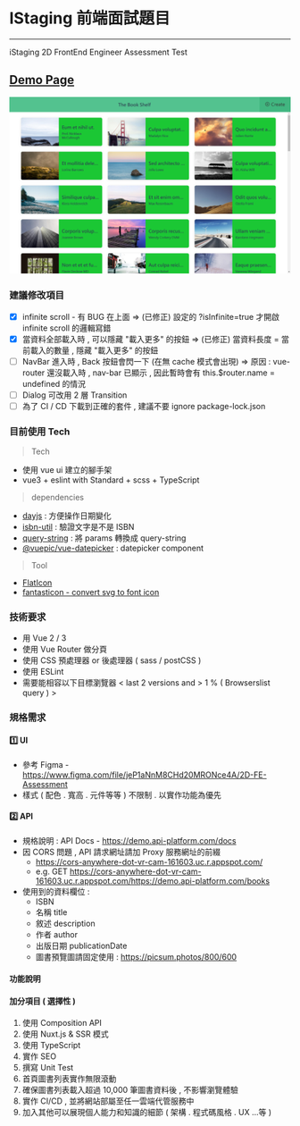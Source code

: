 # IStaging 前端面試題目

---

iStaging 2D FrontEnd Engineer Assessment Test

## [Demo Page](https://andrew781026.github.io/istaging-interview/)

[![screenshot](./docs/screenshot.png)](https://andrew781026.github.io/istaging-interview/)

### 建議修改項目

- [x] infinite scroll - 有 BUG 在上面 => (已修正) 設定的 ?isInfinite=true 才開啟 infinite scroll 的邏輯寫錯
- [x] 當資料全部載入時 , 可以隱藏 "載入更多" 的按鈕 => (已修正) 當資料長度 = 當前載入的數量 , 隱藏 "載入更多" 的按鈕
- [ ] NavBar 進入時 , Back 按鈕會閃一下 (在無 cache 模式會出現) => 原因 : vue-router 還沒載入時 , nav-bar 已顯示 , 因此暫時會有 this.$router.name =
  undefined 的情況
- [ ] Dialog 可改用 2 層 Transition
- [ ] 為了 CI / CD 下載到正確的套件 , 建議不要 ignore package-lock.json

### 目前使用 Tech

> Tech

- 使用 vue ui 建立的腳手架
- vue3 + eslint with Standard + scss + TypeScript

> dependencies

- [dayjs](https://day.js.org/) : 方便操作日期變化
- [isbn-util](https://www.npmjs.com/package/isbn-util) : 驗證文字是不是 ISBN
- [query-string](https://www.npmjs.com/package/query-string) : 將 params 轉換成 query-string
- [@vuepic/vue-datepicker](https://vue3datepicker.com/) : datepicker component

> Tool

- [FlatIcon](https://www.flaticon.com/)
- [fantasticon - convert svg to font icon](https://github.com/tancredi/fantasticon#readme)

### 技術要求

- 用 Vue 2 / 3
- 使用 Vue Router 做分頁
- 使用 CSS 預處理器 or 後處理器 ( sass / postCSS )
- 使用 ESLint
- 需要能相容以下目標瀏覽器 < last 2 versions and > 1 % ( Browserslist query ) >

### 規格需求

#### 1️⃣ UI

- 參考 Figma - https://www.figma.com/file/jeP1aNnM8CHd20MRONce4A/2D-FE-Assessment
- 樣式 ( 配色 . 寬高 . 元件等等 ) 不限制 . 以實作功能為優先

#### 2️⃣ API

- 規格說明 : API Docs - https://demo.api-platform.com/docs
- 因 CORS 問題 , API 請求網址請加 Proxy 服務網址的前綴
    - https://cors-anywhere-dot-vr-cam-161603.uc.r.appspot.com/
    - e.g. GET https://cors-anywhere-dot-vr-cam-161603.uc.r.appspot.com/https://demo.api-platform.com/books
- 使用到的資料欄位 :
    - ISBN
    - 名稱 title
    - 敘述 description
    - 作者 author
    - 出版日期 publicationDate
    - 圖書預覽圖請固定使用 : https://picsum.photos/800/600

#### 功能說明

#### 加分項目 ( 選擇性 )

1. 使用 Composition API
2. 使用 Nuxt.js & SSR 模式
3. 使用 TypeScript
4. 實作 SEO
5. 撰寫 Unit Test
6. 首頁圖書列表實作無限滾動
7. 確保圖書列表載入超過 10,000 筆圖書資料後 , 不影響瀏覽體驗
8. 實作 CI/CD , 並將網站部屬至任一雲端代管服務中
9. 加入其他可以展現個人能力和知識的細節 ( 架構 . 程式碼風格 . UX ...等 )
